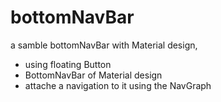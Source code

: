 # bottomNavBar
a samble bottomNavBar with Material design, 
- using floating Button
- BottomNavBar of Material design
- attache a navigation to it using the NavGraph


